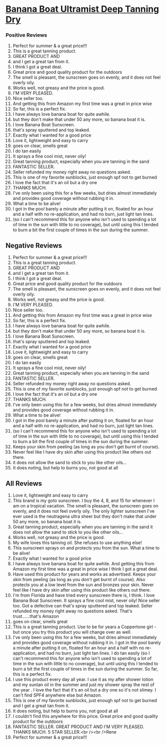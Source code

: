 # [Banana Boat Ultramist Deep Tanning Dry](https://products.checkmycream.com/products/Banana-Boat-Ultramist-Deep-Tanning-Dry.html)

### Positive Reviews

<ol>
      <li>Perfect for summer &amp; a great price!!!</li>
      <li>This is a great tanning product.  </li>
      <li>GREAT PRODUCT AND</li>
      <li>and I get a great tan from it.</li>
      <li>I think I got a great deal.</li>
      <li>Great price and good quality product for the outdoors</li>
      <li>The smell is pleasant, the sunscreen goes on evenly, and it does not feel overly oily.</li>
      <li>Works well, not greasy and the price is good.</li>
      <li>I&#x27;M VERY PLEASED.  </li>
      <li>Nice seller too.</li>
      <li>And getting this from Amazon my first time was a great in price wise</li>
      <li>So far, this is a perfect fix.</li>
      <li>I have always love banana boat for quite awhile.</li>
      <li>but they don&#x27;t make that under 50 any more, so banana boat it is.</li>
      <li>I love Banana Boat Sunscreen.</li>
      <li>that&#x27;s spray sputtered and top leaked.</li>
      <li>Exactly what I wanted for a good price</li>
      <li>Love it, lightweight and easy to carry</li>
      <li>goes on clear, smells great</li>
      <li>I do tan easily</li>
      <li>It sprays a fine cool mist, never oily!</li>
      <li>Great tanning product, especially when you are tanning in the sand</li>
      <li>FANTASTIC SELLER.  </li>
      <li>Seller refunded my money right away no questions asked.</li>
      <li>This is one of my favorite sunblocks, just enough spf not to get burned</li>
      <li>I love the fact that it&#x27;s an oil but a dry one</li>
      <li>THANKS MUCH.  </li>
      <li>I&#x27;ve only been using this for a few weeks, but dries almost immediately and provides good coverage without rubbing it in.  </li>
      <li>What a time to be alive!</li>
      <li>I got in the pool barely a minute after putting it on, floated for an hour and a half with no re-application, and had no burn, just light tan lines.</li>
      <li>(so I can&#x27;t recommend this for anyone who isn&#x27;t used to spending a lot of time in the sun with little to no coverage), but until using this I tended to burn a bit the first couple of times in the sun during the summer.  </li>
</ol>


<h2>Negative Reviews</h2>
<ol>
<li> Perfect for summer &amp; a great price!!!</li>
<li> This is a great tanning product.  </li>
<li> GREAT PRODUCT AND</li>
<li> and I get a great tan from it.</li>
<li> I think I got a great deal.</li>
<li> Great price and good quality product for the outdoors</li>
<li> The smell is pleasant, the sunscreen goes on evenly, and it does not feel overly oily.</li>
<li> Works well, not greasy and the price is good.</li>
<li> I&#x27;M VERY PLEASED.  </li>
<li> Nice seller too.</li>
<li> And getting this from Amazon my first time was a great in price wise</li>
<li> So far, this is a perfect fix.</li>
<li> I have always love banana boat for quite awhile.</li>
<li> but they don&#x27;t make that under 50 any more, so banana boat it is.</li>
<li> I love Banana Boat Sunscreen.</li>
<li> that&#x27;s spray sputtered and top leaked.</li>
<li> Exactly what I wanted for a good price</li>
<li> Love it, lightweight and easy to carry</li>
<li> goes on clear, smells great</li>
<li> I do tan easily</li>
<li> It sprays a fine cool mist, never oily!</li>
<li> Great tanning product, especially when you are tanning in the sand</li>
<li> FANTASTIC SELLER.  </li>
<li> Seller refunded my money right away no questions asked.</li>
<li> This is one of my favorite sunblocks, just enough spf not to get burned</li>
<li> I love the fact that it&#x27;s an oil but a dry one</li>
<li> THANKS MUCH.  </li>
<li> I&#x27;ve only been using this for a few weeks, but dries almost immediately and provides good coverage without rubbing it in.  </li>
<li> What a time to be alive!</li>
<li> I got in the pool barely a minute after putting it on, floated for an hour and a half with no re-application, and had no burn, just light tan lines.</li>
<li> (so I can&#x27;t recommend this for anyone who isn&#x27;t used to spending a lot of time in the sun with little to no coverage), but until using this I tended to burn a bit the first couple of times in the sun during the summer.  </li>
<li> Keeps your skin from peeling (as long as you don&#x27;t get burnt of course).</li>
<li> Never feel like I have dry skin after using this product like others out there.</li>
<li> it does not allow the sand to stick to you like other oils...</li>
<li> It does noting, but help to burns you, not good at all</li>
</ol>

<h2>All Reviews</h2>

<ol>
    <li> Love it, lightweight and easy to carry</li>
    <li> This brand is my goto sunscreen. I buy the 4, 8, and 15 for whenever I am on a tropical vacation. The smell is pleasant, the sunscreen goes on evenly, and it does not feel overly oily. The only lighter sunscreen I&#x27;ve ever used is the neutragena ultra sheer but they don&#x27;t make that under 50 any more, so banana boat it is.</li>
    <li> Great tanning product, especially when you are tanning in the sand it does not allow the sand to stick to you like other oils...</li>
    <li> Works well, not greasy and the price is good.</li>
    <li> My wife loves this tanning oil. She refuses to use anything else!</li>
    <li> This sunscreen sprays on and protects you from the sun. What a time to be alive!</li>
    <li> Exactly what I wanted for a good price</li>
    <li> I have always love banana boat for quite awhile. And getting this from Amazon my first time was a great in price wise I think I got a great deal.</li>
    <li> Have used this product for years and works as advertised. Keeps your skin from peeling (as long as you don&#x27;t get burnt of course). Also protects you at a low level from the sun and bronzes your skin. Never feel like I have dry skin after using this product like others out there.</li>
    <li> I&#x27;m from Florida and have tried every sunscreen there is, I think. I love Banana Boat Sunscreen. It sprays a fine cool mist, never oily! Nice seller too. Got a defective can that&#x27;s spray sputtered and top leaked. Seller refunded my money right away no questions asked. That&#x27;s trust......that&#x27;s Amazon</li>
    <li> goes on clear, smells great</li>
    <li> This is a great tanning product.  Use to be for years a Coppertone girl - but once you try this product you will change over as well.</li>
    <li> I&#x27;ve only been using this for a few weeks, but dries almost immediately and provides good coverage without rubbing it in.  I got in the pool barely a minute after putting it on, floated for an hour and a half with no re-application, and had no burn, just light tan lines. I do tan easily (so I can&#x27;t recommend this for anyone who isn&#x27;t used to spending a lot of time in the sun with little to no coverage), but until using this I tended to burn a bit the first couple of times in the sun during the summer.  So far, this is a perfect fix.</li>
    <li> I use this product every day all year. I use it as my after shower lotion and my suntan oil in the summer and just my shower spray the rest of the year . I love the fact that it&#x27;s an oil but a dry one so it&#x27;s not slimey. I can&#x27;t find SPF4 anywhere else but Amazon.</li>
    <li> This is one of my favorite sunblocks, just enough spf not to get burned and I get a great tan from it.</li>
    <li> It does noting, but help to burns you, not good at all</li>
    <li> I couldn&#x27;t find this anywhere for this price. Great price and good quality product for the outdoors</li>
    <li> FANTASTIC SELLER.  GREAT PRODUCT AND I&#x27;M VERY PLEASED.  THANKS MUCH.  5 STAR SELLER.&lt;br /&gt;&lt;br /&gt;Rene</li>
    <li> Perfect for summer &amp; a great price!!!</li>
</ol>




